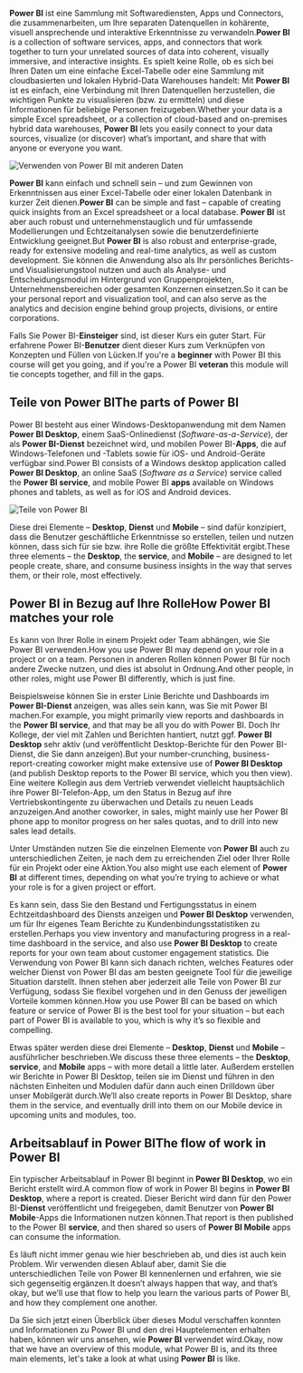 <span data-ttu-id="089cb-101">**Power BI** ist eine Sammlung mit Softwarediensten, Apps und Connectors, die zusammenarbeiten, um Ihre separaten Datenquellen in kohärente, visuell ansprechende und interaktive Erkenntnisse zu verwandeln.</span><span class="sxs-lookup"><span data-stu-id="089cb-101">**Power BI** is a collection of software services, apps, and connectors that work together to turn your unrelated sources of data into coherent, visually immersive, and interactive insights.</span></span> <span data-ttu-id="089cb-102">Es spielt keine Rolle, ob es sich bei Ihren Daten um eine einfache Excel-Tabelle oder eine Sammlung mit cloudbasierten und lokalen Hybrid-Data Warehouses handelt: Mit **Power BI** ist es einfach, eine Verbindung mit Ihren Datenquellen herzustellen, die wichtigen Punkte zu visualisieren (bzw. zu ermitteln) und diese Informationen für beliebige Personen freizugeben.</span><span class="sxs-lookup"><span data-stu-id="089cb-102">Whether your data is a simple Excel spreadsheet, or a collection of cloud-based and on-premises hybrid data warehouses, **Power BI** lets you easily connect to your data sources, visualize (or discover) what’s important, and share that with anyone or everyone you want.</span></span>

![Verwenden von Power BI mit anderen Daten](../media/pbi-intro_01.png)

<span data-ttu-id="089cb-104">**Power BI** kann einfach und schnell sein – und zum Gewinnen von Erkenntnissen aus einer Excel-Tabelle oder einer lokalen Datenbank in kurzer Zeit dienen.</span><span class="sxs-lookup"><span data-stu-id="089cb-104">**Power BI** can be simple and fast – capable of creating quick insights from an Excel spreadsheet or a local database.</span></span> <span data-ttu-id="089cb-105">**Power BI** ist aber auch robust und unternehmenstauglich und für umfassende Modellierungen und Echtzeitanalysen sowie die benutzerdefinierte Entwicklung geeignet.</span><span class="sxs-lookup"><span data-stu-id="089cb-105">But **Power BI** is also robust and enterprise-grade, ready for extensive modeling and real-time analytics, as well as custom development.</span></span> <span data-ttu-id="089cb-106">Sie können die Anwendung also als Ihr persönliches Berichts- und Visualisierungstool nutzen und auch als Analyse- und Entscheidungsmodul im Hintergrund von Gruppenprojekten, Unternehmensbereichen oder gesamten Konzernen einsetzen.</span><span class="sxs-lookup"><span data-stu-id="089cb-106">So it can be your personal report and visualization tool, and can also serve as the analytics and decision engine behind group projects, divisions, or entire corporations.</span></span>

<span data-ttu-id="089cb-107">Falls Sie Power BI-**Einsteiger** sind, ist dieser Kurs ein guter Start. Für erfahrene Power BI-**Benutzer** dient dieser Kurs zum Verknüpfen von Konzepten und Füllen von Lücken.</span><span class="sxs-lookup"><span data-stu-id="089cb-107">If you're a **beginner** with Power BI this course will get you going, and if you're a Power BI **veteran** this module will tie concepts together, and fill in the gaps.</span></span>

## <a name="the-parts-of-power-bi"></a><span data-ttu-id="089cb-108">Teile von Power BI</span><span class="sxs-lookup"><span data-stu-id="089cb-108">The parts of Power BI</span></span>
<span data-ttu-id="089cb-109">Power BI besteht aus einer Windows-Desktopanwendung mit dem Namen **Power BI Desktop**, einem SaaS-Onlinedienst (*Software-as-a-Service*), der als **Power BI-Dienst** bezeichnet wird, und mobilen Power BI-**Apps**, die auf Windows-Telefonen und -Tablets sowie für iOS- und Android-Geräte verfügbar sind.</span><span class="sxs-lookup"><span data-stu-id="089cb-109">Power BI consists of a Windows desktop application called **Power BI Desktop**, an online SaaS (*Software as a Service*) service called the **Power BI service**, and mobile Power BI **apps** available on Windows phones and tablets, as well as for iOS and Android devices.</span></span>

![Teile von Power BI](../media/pbi-intro_02.png)

<span data-ttu-id="089cb-111">Diese drei Elemente – **Desktop**, **Dienst** und **Mobile** – sind dafür konzipiert, dass die Benutzer geschäftliche Erkenntnisse so erstellen, teilen und nutzen können, dass sich für sie bzw. ihre Rolle die größte Effektivität ergibt.</span><span class="sxs-lookup"><span data-stu-id="089cb-111">These three elements – the **Desktop**, the **service**, and **Mobile** – are designed to let people create, share, and consume business insights in the way that serves them, or their role, most effectively.</span></span>

## <a name="how-power-bi-matches-your-role"></a><span data-ttu-id="089cb-112">Power BI in Bezug auf Ihre Rolle</span><span class="sxs-lookup"><span data-stu-id="089cb-112">How Power BI matches your role</span></span>
<span data-ttu-id="089cb-113">Es kann von Ihrer Rolle in einem Projekt oder Team abhängen, wie Sie Power BI verwenden.</span><span class="sxs-lookup"><span data-stu-id="089cb-113">How you use Power BI may depend on your role in a project or on a team.</span></span> <span data-ttu-id="089cb-114">Personen in anderen Rollen können Power BI für noch andere Zwecke nutzen, und dies ist absolut in Ordnung.</span><span class="sxs-lookup"><span data-stu-id="089cb-114">And other people, in other roles, might use Power BI differently, which is just fine.</span></span>

<span data-ttu-id="089cb-115">Beispielsweise können Sie in erster Linie Berichte und Dashboards im **Power BI-Dienst** anzeigen, was alles sein kann, was Sie mit Power BI machen.</span><span class="sxs-lookup"><span data-stu-id="089cb-115">For example, you might primarily view reports and dashboards in the **Power BI service**, and that may be all you do with Power BI.</span></span> <span data-ttu-id="089cb-116">Doch Ihr Kollege, der viel mit Zahlen und Berichten hantiert, nutzt ggf. **Power BI Desktop** sehr aktiv (und veröffentlicht Desktop-Berichte für den Power BI-Dienst, die Sie dann anzeigen).</span><span class="sxs-lookup"><span data-stu-id="089cb-116">But your number-crunching, business-report-creating coworker might make extensive use of **Power BI Desktop** (and publish Desktop reports to the Power BI service, which you then view).</span></span> <span data-ttu-id="089cb-117">Eine weitere Kollegin aus dem Vertrieb verwendet vielleicht hauptsächlich ihre Power BI-Telefon-App, um den Status in Bezug auf ihre Vertriebskontingente zu überwachen und Details zu neuen Leads anzuzeigen.</span><span class="sxs-lookup"><span data-stu-id="089cb-117">And another coworker, in sales, might mainly use her Power BI phone app to monitor progress on her sales quotas, and to drill into new sales lead details.</span></span>

<span data-ttu-id="089cb-118">Unter Umständen nutzen Sie die einzelnen Elemente von **Power BI** auch zu unterschiedlichen Zeiten, je nach dem zu erreichenden Ziel oder Ihrer Rolle für ein Projekt oder eine Aktion.</span><span class="sxs-lookup"><span data-stu-id="089cb-118">You also might use each element of **Power BI** at different times, depending on what you’re trying to achieve or what your role is for a given project or effort.</span></span>

<span data-ttu-id="089cb-119">Es kann sein, dass Sie den Bestand und Fertigungsstatus in einem Echtzeitdashboard des Diensts anzeigen und **Power BI Desktop** verwenden, um für Ihr eigenes Team Berichte zu Kundenbindungsstatistiken zu erstellen.</span><span class="sxs-lookup"><span data-stu-id="089cb-119">Perhaps you view inventory and manufacturing progress in a real-time dashboard in the service, and also use **Power BI Desktop** to create reports for your own team about customer engagement statistics.</span></span> <span data-ttu-id="089cb-120">Die Verwendung von Power BI kann sich danach richten, welches Features oder welcher Dienst von Power BI das am besten geeignete Tool für die jeweilige Situation darstellt. Ihnen stehen aber jederzeit alle Teile von Power BI zur Verfügung, sodass Sie flexibel vorgehen und in den Genuss der jeweiligen Vorteile kommen können.</span><span class="sxs-lookup"><span data-stu-id="089cb-120">How you use Power BI can be based on which feature or service of Power BI is the best tool for your situation – but each part of Power BI is available to you, which is why it’s so flexible and compelling.</span></span>

<span data-ttu-id="089cb-121">Etwas später werden diese drei Elemente – **Desktop**, **Dienst** und **Mobile** – ausführlicher beschrieben.</span><span class="sxs-lookup"><span data-stu-id="089cb-121">We discuss these three elements – the **Desktop**, **service**, and **Mobile** apps – with more detail a little later.</span></span> <span data-ttu-id="089cb-122">Außerdem erstellen wir Berichte in Power BI Desktop, teilen sie im Dienst und führen in den nächsten Einheiten und Modulen dafür dann auch einen Drilldown über unser Mobilgerät durch.</span><span class="sxs-lookup"><span data-stu-id="089cb-122">We’ll also create reports in Power BI Desktop, share them in the service, and eventually drill into them on our Mobile device in upcoming units and modules, too.</span></span>

## <a name="the-flow-of-work-in-power-bi"></a><span data-ttu-id="089cb-123">Arbeitsablauf in Power BI</span><span class="sxs-lookup"><span data-stu-id="089cb-123">The flow of work in Power BI</span></span>
<span data-ttu-id="089cb-124">Ein typischer Arbeitsablauf in Power BI beginnt in **Power BI Desktop**, wo ein Bericht erstellt wird.</span><span class="sxs-lookup"><span data-stu-id="089cb-124">A common flow of work in Power BI begins in **Power BI Desktop**, where a report is created.</span></span> <span data-ttu-id="089cb-125">Dieser Bericht wird dann für den Power BI-**Dienst** veröffentlicht und freigegeben, damit Benutzer von **Power BI Mobile**-Apps die Informationen nutzen können.</span><span class="sxs-lookup"><span data-stu-id="089cb-125">That report is then published to the Power BI **service**, and then shared so users of **Power BI Mobile** apps can consume the information.</span></span>

<span data-ttu-id="089cb-126">Es läuft nicht immer genau wie hier beschrieben ab, und dies ist auch kein Problem. Wir verwenden diesen Ablauf aber, damit Sie die unterschiedlichen Teile von Power BI kennenlernen und erfahren, wie sie sich gegenseitig ergänzen.</span><span class="sxs-lookup"><span data-stu-id="089cb-126">It doesn’t always happen that way, and that’s okay, but we’ll use that flow to help you learn the various parts of Power BI, and how they complement one another.</span></span>

<span data-ttu-id="089cb-127">Da Sie sich jetzt einen Überblick über dieses Modul verschaffen konnten und Informationen zu Power BI und den drei Hauptelementen erhalten haben, können wir uns ansehen, wie **Power BI** verwendet wird.</span><span class="sxs-lookup"><span data-stu-id="089cb-127">Okay, now that we have an overview of this module, what Power BI is, and its three main elements, let's take a look at what using **Power BI** is like.</span></span>

